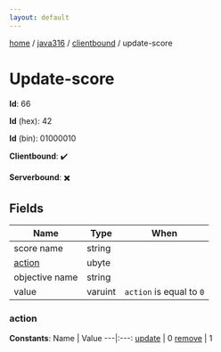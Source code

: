 ```yaml
---
layout: default
---
```


[home](/)  /  [java316](/protocol/java316)  /  [clientbound](/protocol/java316/clientbound)  /  update-score

# Update-score

**Id**: 66

**Id** (hex): 42

**Id** (bin): 01000010

**Clientbound**: ✔️

**Serverbound**: ✖️

## Fields

Name | Type | When
---|---|:---:
score name | string | 
[action](#action) | ubyte | 
objective name | string | 
value | varuint | <code>action</code> is equal to <code>0</code>

### action

**Constants**:
Name | Value
---|:---:
[update](action_update) | 0
[remove](action_remove) | 1


